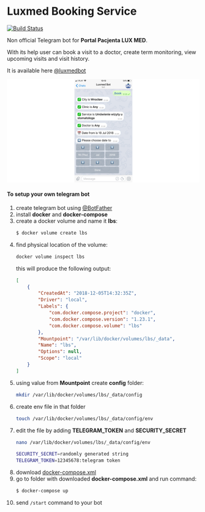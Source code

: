 # Luxmed Booking Service

[![Build Status](https://travis-ci.org/dyrkin/luxmed-booking-service.svg?branch=master)](https://travis-ci.org/dyrkin/luxmed-booking-service)

Non official Telegram bot for **Portal Pacjenta LUX MED**.

With its help user can book a visit to a doctor, create term monitoring, view upcoming visits and visit history.

It is available here [@luxmedbot](https://telegram.me/luxmedbot)

![Screenshot](screenshot.png)

#### To setup your own telegram bot

1. create telegram bot using [@BotFather](https://telegram.me/botfather)
2. install **docker** and **docker-compose**
3. create a docker volume and name it **lbs**:
    ```bash
    $ docker volume create lbs
    ```
4. find physical location of the volume:
    ```bash
    docker volume inspect lbs
    ```
    this will produce the following output:
    ```json
    [
        {
            "CreatedAt": "2018-12-05T14:32:35Z",
            "Driver": "local",
            "Labels": {
                "com.docker.compose.project": "docker",
                "com.docker.compose.version": "1.23.1",
                "com.docker.compose.volume": "lbs"
            },
            "Mountpoint": "/var/lib/docker/volumes/lbs/_data",
            "Name": "lbs",
            "Options": null,
            "Scope": "local"
        }
    ]
    ```   
5. using value from **Mountpoint** create **config** folder:
    ```bash
    mkdir /var/lib/docker/volumes/lbs/_data/config
    ```
6. create env file in that folder
    ```bash
    touch /var/lib/docker/volumes/lbs/_data/config/env
    ```
7. edit the file by adding **TELEGRAM_TOKEN** and **SECURITY_SECRET**
    ```bash
    nano /var/lib/docker/volumes/lbs/_data/config/env
    ```
    ```bash
    SECURITY_SECRET=randomly generated string
    TELEGRAM_TOKEN=12345678:telegram token
    ```
8. download [docker-compose.xml](https://raw.githubusercontent.com/dyrkin/luxmed-booking-service/master/docker/docker-compose.yml) 
9. go to folder with downloaded **docker-compose.xml** and run command:
    ```bash
    $ docker-compose up
    ```
10. send `/start` command to your bot



